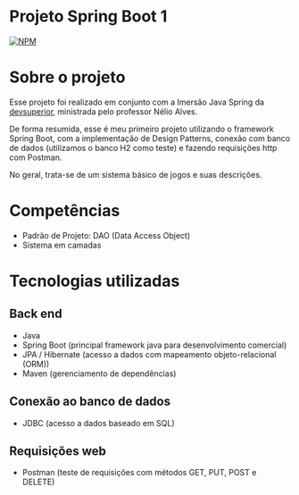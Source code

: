 # Projeto Spring Boot 1
[![NPM](https://img.shields.io/npm/l/react)](https://github.com/nathan00pdl/Projeto2_Java_Spring/blob/main/LICENSE) 

# Sobre o projeto

Esse projeto foi realizado em conjunto com a Imersão Java Spring da [devsuperior](https://www.devsuperior.com.br/), ministrada pelo professor Nélio Alves.

De forma resumida, esse é meu primeiro projeto utilizando o framework Spring Boot, com a implementação de Design Patterns, conexão com banco de dados (utilizamos o banco H2 como teste) e fazendo requisições http com Postman.

No geral, trata-se de um sistema básico de jogos e suas descrições.


# Competências
- Padrão de Projeto: DAO (Data Access Object)
- Sistema em camadas


# Tecnologias utilizadas
## Back end
- Java
- Spring Boot (principal framework java para desenvolvimento comercial)
- JPA / Hibernate (acesso a dados com mapeamento objeto-relacional (ORM))
- Maven (gerenciamento de dependências)
  
## Conexão ao banco de dados
- JDBC (acesso a dados baseado em SQL)
  
## Requisições web
- Postman (teste de requisições com métodos GET, PUT, POST e DELETE)
